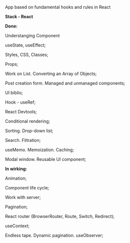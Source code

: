 App based on fundamental hooks and rules in React

**Stack - React**

**Done:**

Understanging Component

useState, useEffect;

Styles, CSS, Classes;

Props;

Work on List. Converting an Array of Objects;

Post creation form. Managed and unmanaged components;

UI biblio;

Hook - useRef;

React Devtools;

Conditional rendering;

Sorting. Drop-down list;

Search. Filtration;

useMemo. Memoization. Caching;

Modal window. Reusable UI component;



**In wirking:**

Animation;

Component life cycle;

Work with server;

Pagination;

React router (BrowserRouter, Route, Switch, Redirect);

useContext;

Endless tape. Dynamic pagination. useObserver;
